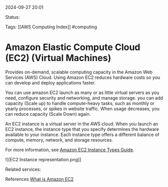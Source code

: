 2024-09-27 20:01

Status:

Tags:
[[AWS Computing Index]]
#computing 
# Amazon Elastic Compute Cloud (EC2) (Virtual Machines)

Provides on-demand, scalable computing capacity in the Amazon Web Services (AWS) Cloud. Using Amazon EC2 reduces hardware costs so you can develop and deploy applications faster.

You can use amazon EC2 launch as many or as little virtual servers as you need, configure security and networking, and manage storage. you can add capacity (Scale up) to handle compute-heavy tasks, such as monthly or yearly processes, or spikes in website traffic. When usage decreases, you can reduce capacity (Scale Down) again.

An EC2 instance is a virtual server in the AWS cloud. When you launch an EC2 instance, the instance type that you specify determines the hardware available to your instance. Each instance type offers a different balance of compute, memory, network, and storage resources. 

For more information, see [Amazon EC2 Instance Types Guide](https://docs.aws.amazon.com/ec2/latest/instancetypes/).


![[EC2 Instance representation.png]]

Related services:


References 
[What is Amazon EC2](https://docs.aws.amazon.com/AWSEC2/latest/UserGuide/concepts.html)